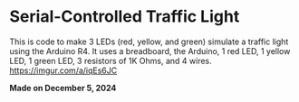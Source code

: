 # Serial-Controlled Traffic Light
This is code to make 3 LEDs (red, yellow, and green) simulate a traffic light using the Arduino R4. It uses a breadboard, the Arduino, 1 red LED, 1 yellow LED, 1 green LED, 3 resistors of 1K Ohms, and 4 wires.
https://imgur.com/a/iqEs6JC

**Made on December 5, 2024**
